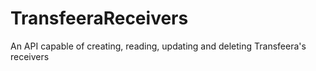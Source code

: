 # TransfeeraReceivers

An API capable of creating, reading, updating and deleting Transfeera's receivers
